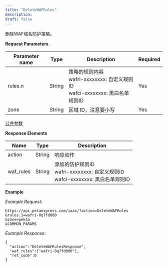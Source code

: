 ```yaml
---
title: "DeleteWAFRules"
description: 
draft: false
---
```




删除WAF域名防护策略。

**Request Parameters**

| Parameter name | Type | Description | Required |
| --- | --- | --- | --- |
| rules.n | String |策略的规则内容<br/>wafri-xxxxxxxx: 自定义规则ID<br/>wafci-xxxxxxxx: 黑白名单规则ID | Yes |
| zone | String | 区域 ID，注意要小写 | Yes |

[公共参数](../../parameters/)

**Response Elements**

| Name | Type | Description |
| --- | --- | --- |
| action | String | 响应动作 |
| waf_rules | String | 添加的防护规则ID <br/> wafri-xxxxxxxx: 自定义规则ID <br/> wafci-xxxxxxxx: 黑白名单规则ID |

**Example**

_Example Request_:

```
https://api.petaexpress.com/iaas/?action=DeleteWAFRules
&rules.1=wafri-0q7fd000
&zone=pek3a
&COMMON_PARAMS
```

_Example Response_:

```
{
  "action":"DeleteWAFRulesResponse",
  "waf_rules":["wafri-0q7fd000"],
  "ret_code":0
}
```
